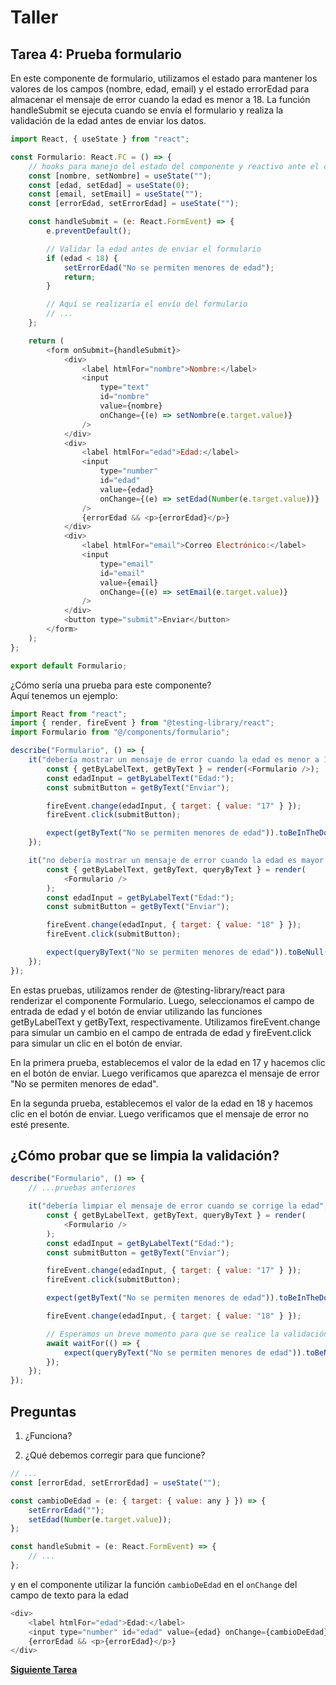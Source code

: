 # Taller

## **Tarea 4:** Prueba formulario

En este componente de formulario, utilizamos el estado para mantener los valores de los campos (nombre, edad, email) y el estado errorEdad para almacenar el mensaje de error cuando la edad es menor a 18. La función handleSubmit se ejecuta cuando se envía el formulario y realiza la validación de la edad antes de enviar los datos.

```javascript
import React, { useState } from "react";

const Formulario: React.FC = () => {
	// hooks para manejo del estado del componente y reactivo ante el cambio
	const [nombre, setNombre] = useState("");
	const [edad, setEdad] = useState(0);
	const [email, setEmail] = useState("");
	const [errorEdad, setErrorEdad] = useState("");

	const handleSubmit = (e: React.FormEvent) => {
		e.preventDefault();

		// Validar la edad antes de enviar el formulario
		if (edad < 18) {
			setErrorEdad("No se permiten menores de edad");
			return;
		}

		// Aquí se realizaría el envío del formulario
		// ...
	};

	return (
		<form onSubmit={handleSubmit}>
			<div>
				<label htmlFor="nombre">Nombre:</label>
				<input
					type="text"
					id="nombre"
					value={nombre}
					onChange={(e) => setNombre(e.target.value)}
				/>
			</div>
			<div>
				<label htmlFor="edad">Edad:</label>
				<input
					type="number"
					id="edad"
					value={edad}
					onChange={(e) => setEdad(Number(e.target.value))}
				/>
				{errorEdad && <p>{errorEdad}</p>}
			</div>
			<div>
				<label htmlFor="email">Correo Electrónico:</label>
				<input
					type="email"
					id="email"
					value={email}
					onChange={(e) => setEmail(e.target.value)}
				/>
			</div>
			<button type="submit">Enviar</button>
		</form>
	);
};

export default Formulario;
```

¿Cómo sería una prueba para este componente?\
Aquí tenemos un ejemplo:

```javascript
import React from "react";
import { render, fireEvent } from "@testing-library/react";
import Formulario from "@/components/formulario";

describe("Formulario", () => {
	it("debería mostrar un mensaje de error cuando la edad es menor a 18", () => {
		const { getByLabelText, getByText } = render(<Formulario />);
		const edadInput = getByLabelText("Edad:");
		const submitButton = getByText("Enviar");

		fireEvent.change(edadInput, { target: { value: "17" } });
		fireEvent.click(submitButton);

		expect(getByText("No se permiten menores de edad")).toBeInTheDocument();
	});

	it("no debería mostrar un mensaje de error cuando la edad es mayor o igual a 18", () => {
		const { getByLabelText, getByText, queryByText } = render(
			<Formulario />
		);
		const edadInput = getByLabelText("Edad:");
		const submitButton = getByText("Enviar");

		fireEvent.change(edadInput, { target: { value: "18" } });
		fireEvent.click(submitButton);

		expect(queryByText("No se permiten menores de edad")).toBeNull();
	});
});
```

En estas pruebas, utilizamos render de @testing-library/react para renderizar el componente Formulario. Luego, seleccionamos el campo de entrada de edad y el botón de enviar utilizando las funciones getByLabelText y getByText, respectivamente. Utilizamos fireEvent.change para simular un cambio en el campo de entrada de edad y fireEvent.click para simular un clic en el botón de enviar.

En la primera prueba, establecemos el valor de la edad en 17 y hacemos clic en el botón de enviar. Luego verificamos que aparezca el mensaje de error "No se permiten menores de edad".

En la segunda prueba, establecemos el valor de la edad en 18 y hacemos clic en el botón de enviar. Luego verificamos que el mensaje de error no esté presente.

## ¿Cómo probar que se limpia la validación?

```javascript
describe("Formulario", () => {
	// ...pruebas anteriores

	it("debería limpiar el mensaje de error cuando se corrige la edad", async () => {
		const { getByLabelText, getByText, queryByText } = render(
			<Formulario />
		);
		const edadInput = getByLabelText("Edad:");
		const submitButton = getByText("Enviar");

		fireEvent.change(edadInput, { target: { value: "17" } });
		fireEvent.click(submitButton);

		expect(getByText("No se permiten menores de edad")).toBeInTheDocument();

		fireEvent.change(edadInput, { target: { value: "18" } });

		// Esperamos un breve momento para que se realice la validación y se limpie el mensaje de error
		await waitFor(() => {
			expect(queryByText("No se permiten menores de edad")).toBeNull();
		});
	});
});
```

## Preguntas

1. ¿Funciona?

2. ¿Qué debemos corregir para que funcione?

```javascript
// ...
const [errorEdad, setErrorEdad] = useState("");

const cambioDeEdad = (e: { target: { value: any } }) => {
	setErrorEdad("");
	setEdad(Number(e.target.value));
};

const handleSubmit = (e: React.FormEvent) => {
	// ...
};
```

y en el componente utilizar la función `cambioDeEdad` en el `onChange` del campo de texto para la edad

```javascript
<div>
	<label htmlFor="edad">Edad:</label>
	<input type="number" id="edad" value={edad} onChange={cambioDeEdad} />
	{errorEdad && <p>{errorEdad}</p>}
</div>
```

**[Siguiente Tarea](../../task5/workshop/task5.md)**

